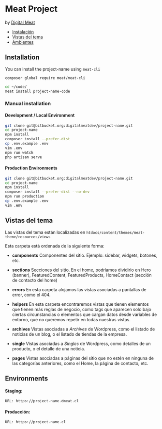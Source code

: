 # Meat Project
by [Digital Meat](http://meat.cl/)

- [Instalación](#Installation)
- [Vistas del tema](#views)
- [Ambientes](#environments)

<a name="installation"></a>
## Installation 
You can install the project-name using `meat-cli`
```bash
composer global require meat/meat-cli
``` 
```bash
cd ~/code/
meat install project-name-code
```

### Manual installation
#### Development / Local Environment
```bash
git clone git@bitbucket.org:digitalmeatdev/project-name.git
cd project-name
npm install
composer install --prefer-dist
cp .env.example .env
vim .env  
npm run watch
php artisan serve
```

#### Production Environments
```bash
git clone git@bitbucket.org:digitalmeatdev/project-name.git
cd project-name
npm install
composer install --prefer-dist --no-dev
npm run production
cp .env.example .env
vim .env  
```

<a name="views"></a>
## Vistas del tema
Las vistas del tema están localizadas en `htdocs/content/themes/meat-theme/resources/views`

Esta carpeta está ordenada de la siguiente forma: 

- **components**
Componentes del sitio. Ejemplo: sidebar, widgets, botones, etc. 

- **sections**
Secciones del sitio. En el home, podríamos dividirlo en Hero (banner), FeaturedContent, FeaturedProducts, HomeContact (sección de contacto del home) 

- **errors** 
En esta carpeta alojamos las vistas asociadas a pantallas de error, como el 404. 

- **helpers**
En esta carpeta encontraremos vistas que tienen elementos que tienen más reglas de negocio, como tags que aparecen solo bajo ciertas circunstancias o elementos que cargan datos desde variables de entorno, que no queremos repetir en todas nuestras vistas.  

- **archives**
Vistas asociadas a *Archives* de Wordpress, como el listado de noticias de un blog, o el listado de tiendas de la empresa. 

- **single**
Vistas asociadas a *Singles* de Wordpress, como detalles de un producto, o el detalle de una noticia. 

- **pages**
Vistas asociadas a páginas del sitio que no estén en ninguna de las categorías anteriores, como el Home, la página de contacto, etc. 

<a name="environments"></a>
## Environments
#### Staging: 
    URL: https://project-name.dmeat.cl
    
#### Producción:
    URL: https://project-name.cl

